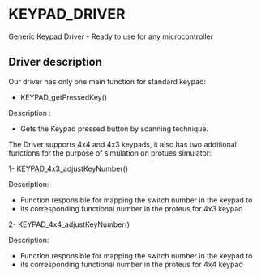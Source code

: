 # KEYPAD_DRIVER
Generic Keypad Driver - Ready to use for any microcontroller 

## Driver description
Our driver has only one main function for standard keypad:

- KEYPAD_getPressedKey()

Description :

- Gets the Keypad pressed button by scanning technique.

The Driver supports 4x4 and 4x3 keypads, it also has two additional functions for the purpose of simulation on protues simulator:

1- KEYPAD_4x3_adjustKeyNumber()

Description:

- Function responsible for mapping the switch number in the keypad to
- its corresponding functional number in the proteus for 4x3 keypad
 
2- KEYPAD_4x4_adjustKeyNumber()

Description: 

- Function responsible for mapping the switch number in the keypad to
- its corresponding functional number in the proteus for 4x4 keypad